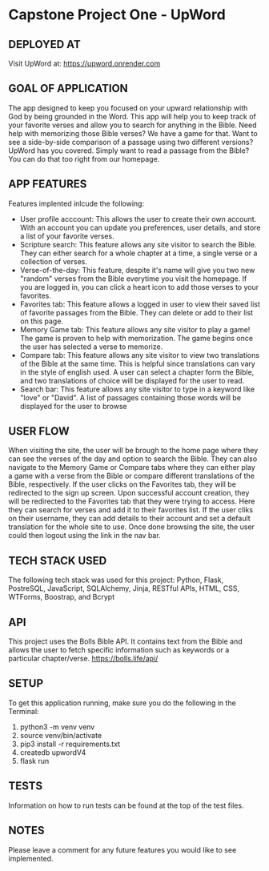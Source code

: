 # Capstone Project One - UpWord

## DEPLOYED AT
Visit UpWord at: https://upword.onrender.com

## GOAL OF APPLICATION
The app designed to keep you focused on your upward relationship with God by being grounded in the Word. This app will help you to keep track of your favorite verses and allow you to search for anything in the Bible. Need help with memorizing those Bible verses? We have a game for that. Want to see a side-by-side comparison of a passage using two different versions? UpWord has you covered. Simply want to read a passage from the Bible? You can do that too right from our homepage. 

## APP FEATURES
Features implented inlcude the following:
- User profile acccount: This allows the user to create their own account. With an account you can update you preferences, user details, and store a list of your favorite verses.
- Scripture search: This feature allows any site visitor to search the Bible. They can either search for a whole chapter at a time, a single verse or a collection of verses. 
- Verse-of-the-day: This feature, despite it's name will give you two new "random" verses from the Bible everytime you visit the homepage. If you are logged in, you can click a heart icon to add those verses to your favorites. 
- Favorites tab: This feature allows a logged in user to view their saved list of favorite passages from the Bible. They can delete or add to their list on this page. 
- Memory Game tab: This feature allows any site visitor to play a game! The game is proven to help with memorization. The game begins once the user has selected a verse to memorize.
- Compare tab: This feature allows any site visitor to view two translations of the Bible at the same time. This is helpful since translations can vary in the style of english used. A user can select a chapter form the Bible, and two translations of choice will be displayed for the user to read. 
- Search bar: This feature allows any site visitor to type in a keyword like "love" or "David". A list of passages containing those words will be displayed for the user to browse

## USER FLOW
When visiting the site, the user will be brough to the home page where they can see the verses of the day and option to search the Bible. They can also navigate to the Memory Game or Compare tabs where they can either play a game with a verse from the Bible or compare different translations of the Bible, respectively. If the user clicks on the Favorites tab, they will be redirected to the sign up screen. Upon successful account creation, they will be redirected to the Favorites tab that they were trying to access. Here they can search for verses and add it to their favorites list. If the user cliks on their username, they can add details to their account and set a default translation for the whole site to use. Once done browsing the site, the user could then logout using the link in the nav bar. 

## TECH STACK USED
The following tech stack was used for this project: Python, Flask, PostreSQL, JavaScript, SQLAlchemy, Jinja, RESTful APIs, HTML, CSS, WTForms, Boostrap, and Bcrypt

## API
This project uses the Bolls Bible API. It contains text from the Bible and allows the user to fetch specific information such as keywords or a particular chapter/verse.
https://bolls.life/api/

## SETUP
To get this application running, make sure you do the following in the Terminal:
1. python3 -m venv venv
2. source venv/bin/activate
3. pip3 install -r requirements.txt
4. createdb upwordV4
5. flask run

## TESTS
Information on how to run tests can be found at the top of the test files. 

## NOTES
Please leave a comment for any future features you would like to see implemented.

